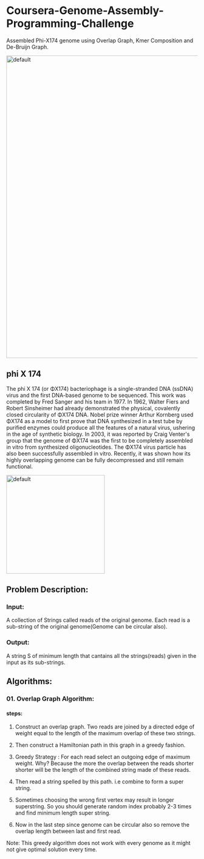 # Coursera-Genome-Assembly-Programming-Challenge
Assembled Phi-X174 genome using Overlap Graph, Kmer Composition and De-Bruijn Graph.

<img width="794" alt="default" src="https://user-images.githubusercontent.com/33269462/44305590-1b413b00-a349-11e8-8839-915bfda8b2af.png">


## phi X 174

The phi X 174 (or ΦX174) bacteriophage is a single-stranded DNA (ssDNA) virus and the first DNA-based genome to be sequenced. This work was completed by Fred Sanger and his team in 1977. In 1962, Walter Fiers and Robert Sinsheimer had already demonstrated the physical, covalently closed circularity of ΦX174 DNA. Nobel prize winner Arthur Kornberg used ΦX174 as a model to first prove that DNA synthesized in a test tube by purified enzymes could produce all the features of a natural virus, ushering in the age of synthetic biology. In 2003, it was reported by Craig Venter's group that the genome of ΦX174 was the first to be completely assembled in vitro from synthesized oligonucleotides. The ΦX174 virus particle has also been successfully assembled in vitro. Recently, it was shown how its highly overlapping genome can be fully decompressed and still remain functional.

<img width="259" alt="default" src="https://user-images.githubusercontent.com/33269462/44305606-65c2b780-a349-11e8-9ee5-ccb3e108aa3c.png">

## Problem Description:
### Input: 
A collection of Strings called reads of the original genome. Each read is a sub-string of the original genome(Genome can be circular also).

### Output:
A string S of minimum length that cantains all the strings(reads) given in the input as its sub-strings.


## Algorithms:
### 01. Overlap Graph Algorithm:
#### steps:
1. Construct an overlap graph. Two reads are joined by a directed edge of weight equal to the length of the maximum overlap of these two strings.

2. Then construct a Hamiltonian path in this graph in a greedy fashion.

3. Greedy Strategy : For each read select an outgoing edge of maximum weight. Why? Because the more the overlap between the reads shorter shorter will be the length of the combined string made of these reads.

4. Then read a string spelled by this path. i.e combine to form a super string.

5. Sometimes choosing the wrong first vertex may result in longer superstring. So you should generate random index probably 2-3 times and find minimum length super string.

6. Now in the last step since genome can be circular also so remove the overlap length between last and first read.

Note: This greedy algorithm does not work with every genome as it might not give optimal solution every time.

